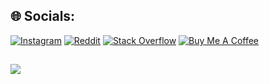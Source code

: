 ## 🌐 Socials:
[![Instagram](https://img.shields.io/badge/Instagram-%23E4405F.svg?logo=Instagram&logoColor=white)](https://instagram.com/midasn74) [![Reddit](https://img.shields.io/badge/Reddit-%23FF4500.svg?logo=Reddit&logoColor=white)](https://reddit.com/user/midasn74) [![Stack Overflow](https://img.shields.io/badge/-Stackoverflow-FE7A16?logo=stack-overflow&logoColor=white)](https://stackoverflow.com/users/14023736) [![Buy Me A Coffee](https://img.shields.io/badge/-Stackoverflow-FE7A16?logo=stack-overflow&logoColor=white)](https://www.buymeacoffee.com/midasn74)
##

![](https://github-readme-stats.vercel.app/api/top-langs/?username=midasn74&theme=dark&hide_border=false&include_all_commits=false&count_private=false&layout=compact) <br/>
